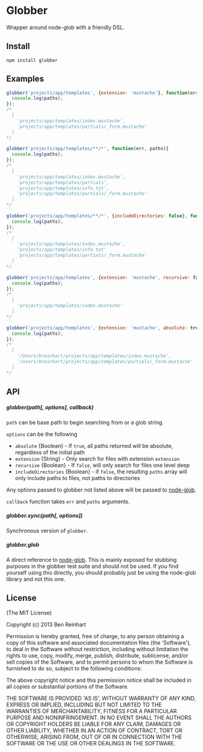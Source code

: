 # Globber

Wrapper around node-glob with a friendly DSL.

## Install

`npm install globber`

## Examples

```javascript
globber('projects/app/templates', {extension: 'mustache'}, function(err, paths){
  console.log(paths);
});
/*
  [
    'projects/app/templates/index.mustache',
    'projects/app/templates/partials/_form.mustache'
  ]
*/
```

```javascript
globber('projects/app/templates/**/*', function(err, paths){
  console.log(paths);
});
/*
  [
    'projects/app/templates/index.mustache',
    'projects/app/templates/partials',
    'projects/app/templates/info.txt',
    'projects/app/templates/partials/_form.mustache'
  ]
*/
```

```javascript
globber('projects/app/templates/**/*', {includeDirectories: false}, function(err, paths){
  console.log(paths);
});
/*
  [
    'projects/app/templates/index.mustache',
    'projects/app/templates/info.txt'
    'projects/app/templates/partials/_form.mustache'
  ]
*/
```

```javascript
globber('projects/app/templates', {extension: 'mustache', recursive: false}, function(err, paths){
  console.log(paths);
});
/*
  [
    'projects/app/templates/index.mustache'
  ]
*/
```

```javascript
globber('projects/app/templates', {extension: 'mustache', absolute: true}, function(err, paths){
  console.log(paths);
});
/*
  [
    '/Users/breinhart/projects/app/templates/index.mustache',
    '/Users/breinhart/projects/app/templates/partials/_form.mustache'
  ]
*/
```

## API

##### globber(path[, options], callback)

`path` can be base path to begin searching from or a glob string.

`options` can be the following

* `absolute` {Boolean} - If `true`, all paths returned will be absolute, regardless of the initial path
* `extension` {String} - Only search for files with extension `extension`
* `recursive` {Boolean} - If `false`, will only search for files one level deep
* `includeDirectories` {Boolean} - if `false`, the resulting `paths` array will only include paths to files, not paths to directories

Any options passed to globber not listed above will be passed to [node-glob](https://github.com/isaacs/node-glob).

`callback` function takes `err` and `paths` arguments.

##### globber.sync(path[, options])

Synchronous version of `globber`.

##### globber.glob

A direct reference to [node-glob](https://github.com/isaacs/node-glob). This is mainly exposed for stubbing purposes in the globber test suite and should not be used. If you find yourself using this directly, you should probably just be using the node-glob library and not this one.

## License

(The MIT License)

Copyright (c) 2013 Ben Reinhart

Permission is hereby granted, free of charge, to any person obtaining
a copy of this software and associated documentation files (the
'Software'), to deal in the Software without restriction, including
without limitation the rights to use, copy, modify, merge, publish,
distribute, sublicense, and/or sell copies of the Software, and to
permit persons to whom the Software is furnished to do so, subject to
the following conditions:

The above copyright notice and this permission notice shall be
included in all copies or substantial portions of the Software.

THE SOFTWARE IS PROVIDED 'AS IS', WITHOUT WARRANTY OF ANY KIND,
EXPRESS OR IMPLIED, INCLUDING BUT NOT LIMITED TO THE WARRANTIES OF
MERCHANTABILITY, FITNESS FOR A PARTICULAR PURPOSE AND NONINFRINGEMENT.
IN NO EVENT SHALL THE AUTHORS OR COPYRIGHT HOLDERS BE LIABLE FOR ANY
CLAIM, DAMAGES OR OTHER LIABILITY, WHETHER IN AN ACTION OF CONTRACT,
TORT OR OTHERWISE, ARISING FROM, OUT OF OR IN CONNECTION WITH THE
SOFTWARE OR THE USE OR OTHER DEALINGS IN THE SOFTWARE.
